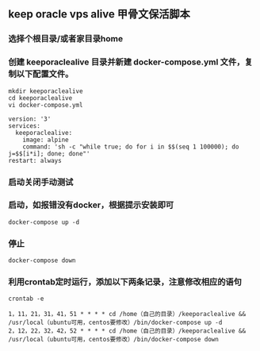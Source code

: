 
## keep oracle vps alive 甲骨文保活脚本

### 选择个根目录/或者家目录home
### 创建 keeporaclealive 目录并新建 docker-compose.yml 文件，复制以下配置文件。
```
mkdir keeporaclealive
cd keeporaclealive
vi docker-compose.yml

version: '3'
services:
  keeporaclealive:
    image: alpine
    command: 'sh -c "while true; do for i in $$(seq 1 100000); do j=$$[i*i]; done; done"'
restart: always
```
### 启动关闭手动测试
### 启动，如报错没有docker，根据提示安装即可
```docker-compose up -d```
### 停止
```docker-compose down```



### 利用crontab定时运行，添加以下两条记录，注意修改相应的语句
```crontab -e```

```
1，11，21，31，41，51 * * * * cd /home（自己的目录）/keeporaclealive && /usr/local（ubuntu可用，centos要修改）/bin/docker-compose up -d
2，12，22，32，42，52 * * * * cd /home（自己的目录）/keeporaclealive && /usr/local（ubuntu可用，centos要修改）/bin/docker-compose down
```
